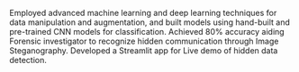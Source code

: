 Employed advanced machine learning and deep learning techniques for data manipulation and augmentation, and built models using hand-built and pre-trained CNN models for classification.
Achieved 80% accuracy aiding Forensic investigator to recognize hidden communication through Image Steganography.
Developed a Streamlit app for Live demo of hidden data detection.
